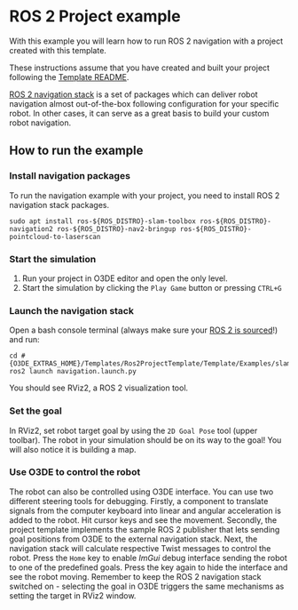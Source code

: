 # ROS 2 Project example

With this example you will learn how to run ROS 2 navigation with a project created with this template.

These instructions assume that you have created and built your project following the [Template README](https://github.com/o3de/o3de-extras/tree/development/Templates/Ros2ProjectTemplate/README.md).

[ROS 2 navigation stack](https://navigation.ros.org/) is a set of packages which can deliver robot navigation almost out-of-the-box following configuration for your specific robot.
In other cases, it can serve as a great basis to build your custom robot navigation.

## How to run the example

### Install navigation packages

To run the navigation example with your project, you need to install ROS 2 navigation stack packages.

```shell
sudo apt install ros-${ROS_DISTRO}-slam-toolbox ros-${ROS_DISTRO}-navigation2 ros-${ROS_DISTRO}-nav2-bringup ros-${ROS_DISTRO}-pointcloud-to-laserscan
```

### Start the simulation 

1. Run your project in O3DE editor and open the only level.
1. Start the simulation by clicking the `Play Game` button or pressing `CTRL+G`

### Launch the navigation stack

Open a bash console terminal (always make sure your [ROS 2 is sourced](https://development--o3deorg.netlify.app/docs/user-guide/interactivity/robotics/project-configuration/#ros-2-ecosystem)!) and run:

```shell
cd #{O3DE_EXTRAS_HOME}/Templates/Ros2ProjectTemplate/Template/Examples/slam_navigation/launch
ros2 launch navigation.launch.py
```
You should see RViz2, a ROS 2 visualization tool.

### Set the goal 

In RViz2, set robot target goal by using the `2D Goal Pose` tool (upper toolbar). 
The robot in your simulation should be on its way to the goal! You will also notice it is building a map.

### Use O3DE to control the robot

The robot can also be controlled using O3DE interface. You can use two different steering tools for debugging.
Firstly, a component to translate signals from the computer keyboard into linear and angular acceleration is added to the robot. Hit cursor keys and see the movement. 
Secondly, the project template implements the sample ROS 2 publisher that lets sending goal positions from O3DE to the external navigation stack. Next, the navigation stack will calculate respective Twist messages to control the robot. Press the `Home` key to enable *ImGui* debug interface sending the robot to one of the predefined goals. Press the key again to hide the interface and see the robot moving. Remember to keep the ROS 2 navigation stack switched on - selecting the goal in O3DE triggers the same mechanisms as setting the target in RViz2 window.
